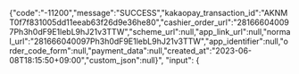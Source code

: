 {"code":"-11200","message":"SUCCESS","kakaopay_transaction_id":"AKNMT0f7f831005dd11eeab63f26d9e36he80","cashier_order_url":"281666040097Ph3h0dF9E1lebL9hJ21v3TTW","scheme_url":null,"app_link_url":null,"normal_url":"281666040097Ph3h0dF9E1lebL9hJ21v3TTW","app_identifier":null,"order_code_form":null,"payment_data":null,"created_at":"2023-06-08T18:15:50+09:00","custom_json":null}",
    "input": {